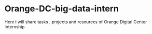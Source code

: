 # Orange-DC-big-data-intern
Here i will share tasks , projects and resources of Orange Digital Center Internship
